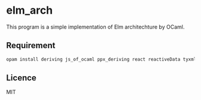 # elm_arch
This program is a simple implementation of Elm architechture by OCaml.

## Requirement
```sh
opam install deriving js_of_ocaml ppx_deriving react reactiveData tyxml tyxml-ppx 
```

## Licence
MIT
